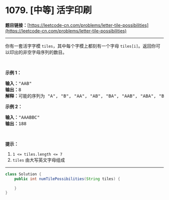 # 1079. [中等] 活字印刷

**题目链接：**[https://leetcode-cn.com/problems/letter-tile-possibilities](https://leetcode-cn.com/problems/letter-tile-possibilities)

---

<div class="content__1Y2H">
 <div class="notranslate">
  <p>你有一套活字字模&nbsp;<code>tiles</code>，其中每个字模上都刻有一个字母&nbsp;<code>tiles[i]</code>。返回你可以印出的非空字母序列的数目。</p> 
  <p>&nbsp;</p> 
  <p><strong>示例 1：</strong></p> 
  <pre class="language-text"><strong>输入：</strong>"AAB"
<strong>输出：</strong>8
<strong>解释：</strong>可能的序列为 "A", "B", "AA", "AB", "BA", "AAB", "ABA", "BAA"。
</pre> 
  <p><strong>示例 2：</strong></p> 
  <pre class="language-text"><strong>输入：</strong>"AAABBC"
<strong>输出：</strong>188
</pre> 
  <p>&nbsp;</p> 
  <p><strong>提示：</strong></p> 
  <ol> 
   <li><code>1 &lt;= tiles.length &lt;= 7</code></li> 
   <li><code>tiles</code> 由大写英文字母组成</li> 
  </ol> 
 </div>
</div>

---

```java
class Solution {
    public int numTilePossibilities(String tiles) {
        
    }
}
```